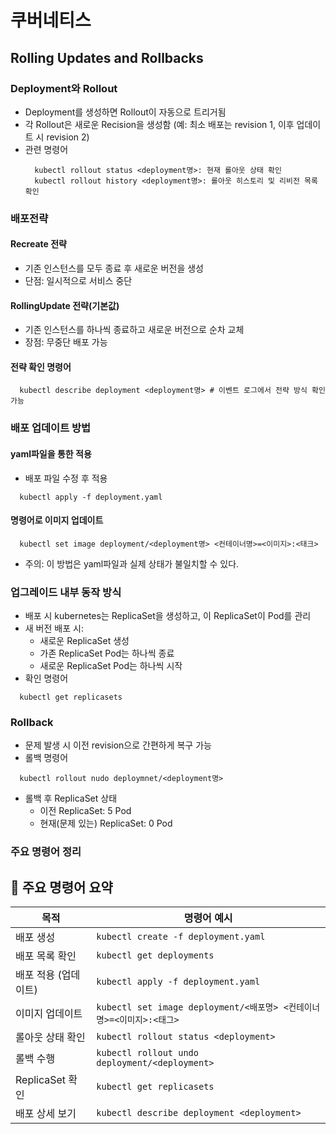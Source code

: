 # 쿠버네티스

## Rolling Updates and Rollbacks

### Deployment와 Rollout
- Deployment를 생성하면 Rollout이 자동으로 트리거됨
- 각 Rollout은 새로운 Recision을 생성함 (예: 최소 배포는 revision 1, 이후 업데이트 시 revision 2)
- 관련 명령어
  ```
    kubectl rollout status <deployment명>: 현재 롤아웃 상태 확인
    kubectl rollout history <deployment명>: 롤아웃 히스토리 및 리비전 목록 확인
  ```

### 배포전략
#### Recreate 전략
- 기존 인스턴스를 모두 종료 후 새로운 버전을 생성
- 단점: 일시적으로 서비스 중단

#### RollingUpdate 전략(기본값)
- 기존 인스턴스를 하나씩 종료하고 새로운 버전으로 순차 교체
- 장점: 무중단 배포 가능

#### 전략 확인 명령어
```
  kubectl describe deployment <deployment명> # 이벤트 로그에서 전략 방식 확인 가능
```

### 배포 업데이트 방법
#### yaml파일을 통한 적용
-  배포 파일 수정 후 적용
```
  kubectl apply -f deployment.yaml
```

#### 명령어로 이미지 업데이트
```
  kubectl set image deployment/<deployment명> <컨테이너명>=<이미지>:<태크>
```
- 주의: 이 방법은 yaml파일과 실제 상태가 불일치할 수 있다.

### 업그레이드 내부 동작 방식
- 배포 시 kubernetes는 ReplicaSet을 생성하고, 이 ReplicaSet이 Pod를 관리
- 새 버전 배포 시:
  - 새로운 ReplicaSet 생성
  - 가존 ReplicaSet Pod는 하나씩 종료
  - 새로운 ReplicaSet Pod는 하나씩 시작
- 확인 명령어
```
  kubectl get replicasets
```

### Rollback
- 문제 발생 시 이전 revision으로 간편하게 복구 가능
- 롤백 명령어
```
  kubectl rollout nudo deploymnet/<deployment명>
```
- 롤백 후 ReplicaSet 상태
  - 이전 ReplicaSet: 5 Pod
  - 현재(문제 있는) ReplicaSet: 0 Pod

### 주요 명령어 정리
## 📌 주요 명령어 요약

| 목적               | 명령어 예시                                      |
|--------------------|--------------------------------------------------|
| 배포 생성           | `kubectl create -f deployment.yaml`             |
| 배포 목록 확인       | `kubectl get deployments`                       |
| 배포 적용 (업데이트) | `kubectl apply -f deployment.yaml`              |
| 이미지 업데이트      | `kubectl set image deployment/<배포명> <컨테이너명>=<이미지>:<태그>` |
| 롤아웃 상태 확인     | `kubectl rollout status <deployment>`           |
| 롤백 수행           | `kubectl rollout undo deployment/<deployment>`  |
| ReplicaSet 확인     | `kubectl get replicasets`                       |
| 배포 상세 보기       | `kubectl describe deployment <deployment>`      |